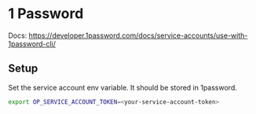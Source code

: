 # 1 Password

Docs: https://developer.1password.com/docs/service-accounts/use-with-1password-cli/

## Setup

Set the service account env variable. It should be stored in 1password.

```bash
export OP_SERVICE_ACCOUNT_TOKEN=<your-service-account-token>
```
